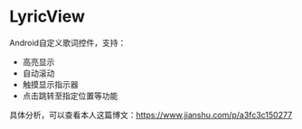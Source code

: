 # LyricView
Android自定义歌词控件，支持：
- 高亮显示
- 自动滚动
- 触摸显示指示器
- 点击跳转至指定位置等功能

具体分析，可以查看本人这篇博文：https://www.jianshu.com/p/a3fc3c150277
